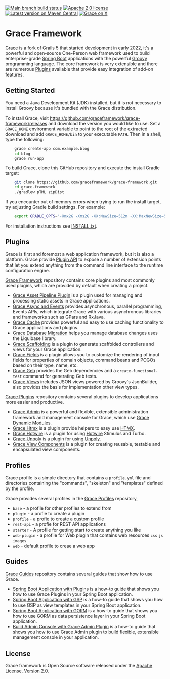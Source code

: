 [![Main branch build status](https://github.com/graceframework/grace-framework/workflows/Grace%20CI/badge.svg?style=flat)](https://github.com/graceframework/grace-framework/actions?query=workflow%3A%Grace+CI%22)
[![Apache 2.0 license](https://img.shields.io/badge/License-APACHE%202.0-green.svg?logo=APACHE&style=flat)](https://opensource.org/licenses/Apache-2.0)
[![Latest version on Maven Central](https://img.shields.io/maven-central/v/org.graceframework/grace-core.svg?label=Maven%20Central&logo=apache-maven&style=flat)](https://search.maven.org/search?q=g:org.graceframework)
[![Grace on X](https://img.shields.io/twitter/follow/graceframework?style=social)](https://twitter.com/graceframework)

Grace Framework
===

[Grace](https://github.com/graceframework/grace-framework) is a fork of Grails 5 that started development in early 2022, it's a powerful and open-source One-Person web framework used to build enterprise-grade [Spring Boot](https://spring.io/projects/spring-boot/) applications with the powerful [Groovy](https://groovy-lang.org/) programming language. The core framework is very extensible and there are numerous [Plugins](https://github.com/grace-plugins/) available that provide easy integration of add-on features.

Getting Started
---

You need a Java Development Kit (JDK) installed, but it is not necessary to install Groovy because it's bundled with the Grace distribution.

To install Grace, visit https://github.com/graceframework/grace-framework/releases and download the version you would like to use. Set a `GRACE_HOME` environment variable to point to the root of the extracted download and add `GRACE_HOME/bin` to your executable `PATH`. Then in a shell, type the following:

```bash
    grace create-app com.example.blog
    cd blog
    grace run-app
```

To build Grace, clone this GitHub repository and execute the install Gradle target:

```bash
    git clone https://github.com/graceframework/grace-framework.git
    cd grace-framework
    ./gradlew pTML zipDist
```

If you encounter out of memory errors when trying to run the install target, try adjusting Gradle build settings. For example:

```bash
    export GRADLE_OPTS="-Xmx2G -Xms2G -XX:NewSize=512m -XX:MaxNewSize=512m"
```

For installation instructions see [INSTALL.txt](INSTALL.txt).

Plugins
---

Grace is first and foremost a web application framework, but it is also a platform. Grace provide [Plugin API](/grace-plugin-api/README.md) to expose a number of extension points that let you extend anything from the command line interface to the runtime configuration engine.

[Grace Framework](https://github.com/graceframework/) repository contains core plugins and most commonly used plugins, which are provided by default when creating a project.

* [Grace Asset Pipeline Plugin](https://github.com/grace-plugins/grace-asset-pipeline) is a plugin used for managing and processing static assets in Grace applications.
* [Grace Async and Events](https://github.com/graceframework/grace-async) provides asynchronous, parallel programming, Events APIs, which integrate Grace with various asynchronous libraries and frameworks such as GPars and RxJava.
* [Grace Cache](https://github.com/graceframework/grace-cache) provides powerful and easy to use caching functionality to Grace applications and plugins.
* [Grace Database Migration](https://github.com/graceframework/grace-database-migration) helps you manage database changes uses the Liquibase library.
* [Grace Scaffolding](https://github.com/graceframework/grace-scaffolding) is a plugin to generate scaffolded controllers and views for your Grace application.
* [Grace Fields](https://github.com/graceframework/grace-fields) is a plugin allows you to customize the rendering of input fields for properties of domain objects, command beans and POGOs based on their type, name, etc.
* [Grace Geb](https://github.com/graceframework/grace-geb) provides the Geb dependencies and a `create-functional-test` command for generating Geb tests.
* [Grace Views](https://github.com/graceframework/grace-views) includes JSON views powered by Groovy's JsonBuilder, also provides the basis for implementation other view types.

[Grace Plugins](https://github.com/grace-plugins/) repository contains several plugins to develop applications more easier and productive.

* [Grace Admin](https://github.com/grace-plugins/grace-admin) is a powerful and flexible, extensible administration framework and management console for Grace, which use [Grace Dynamic Modules](/grace-plugin-dynamic-modules/README.md).
* [Grace Htmx](https://github.com/grace-plugins/grace-htmx) is a plugin provide helpers to easy use [HTMX](https://htmx.org).
* [Grace Hotwire](https://github.com/grace-plugins/grace-hotwire) is a plugin for using [Hotwire](https://hotwired.dev) Stimulus and Turbo.
* [Grace Unpoly](https://github.com/grace-plugins/grace-unpoly) is a plugin for using [Unpoly](https://unpoly.com).
* [Grace View Components](https://github.com/grace-plugins/grace-view-components) is a plugin for creating reusable, testable and encapsulated view components.

Profiles
---

Grace profile is a simple directory that contains a `profile.yml` file and directories containing the "commands", "skeleton" and "templates" defined by the profile.

Grace provides several profiles in the [Grace Profiles](https://github.com/grace-profiles) repository, 

* `base` - a profile for other profiles to extend from
* `plugin` - a profie to create a plugin
* `profile` - a profie to create a custom profile
* `rest-api` - a profie for REST API applications
* `starter` - A profile for getting start to create anything you like
* `web-plugin` - a profile for Web plugin that contains web resources `css` `js` `images`
* `web` - default profile to creae a web app

Guides
---

[Grace Guides](https://github.com/grace-guides) repository contains several guides that show how to use Grace.

* [Spring Boot Application with Plugins](https://github.com/grace-guides/gs-spring-boot) is a how-to guide that shows you how to use Grace Plugins in your Spring Boot application.
* [Spring Boot Application with GSP](https://github.com/grace-guides/gs-spring-boot-gsp) is a how-to guide that shows you how to use GSP as view templates in your Spring Boot application.
* [Spring Boot Application with GORM](https://github.com/grace-guides/gs-spring-boot-gorm) is a how-to guide that shows you how to use GORM as data persistence layer in your Spring Boot application.
* [Build Admin Console with Grace Admin Plugin](https://github.com/grace-guides/gs-admin-console) is a how-to guide that shows you how to use Grace Admin plugin to build flexible, extensible management console in your application.

License
---

Grace framework is Open Source software released under the [Apache License, Version 2.0](https://www.apache.org/licenses/LICENSE-2.0.html).
